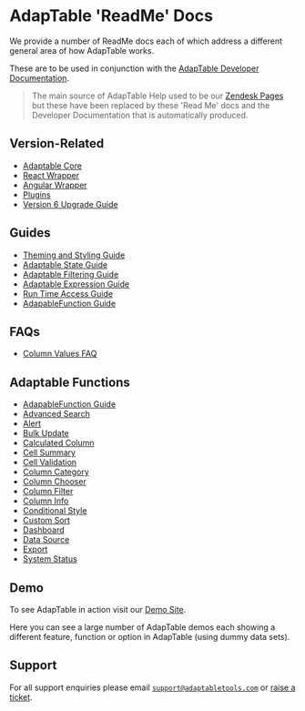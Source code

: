 # AdapTable 'ReadMe' Docs

We provide a number of ReadMe docs each of which address a different general area of how AdapTable works.

These are to be used in conjunction with the [AdapTable Developer Documentation](https://api.adaptabletools.com).

> The main source of AdapTable Help used to be our [Zendesk Pages](https://adaptabletools.zendesk.com/hc/en-us) but these have been replaced by these 'Read Me' docs and the Developer Documentation that is automatically produced.

## Version-Related
 - [Adaptable Core](../README.md)
 - [React Wrapper](../../../packages/adaptable-react-aggrid/README.md)
 - [Angular Wrapper](../../../packages/adaptable-ng-aggrid/README.md)
 - [Plugins](../../../packages/plugins/README.md)
 - [Version 6 Upgrade Guide](./upgrade-guide.md)

 
## Guides
 - [Theming and Styling Guide](./guides/adaptable-theming-guide.md)
 - [Adaptable State Guide](./guides/adaptable-state-guide.md)
 - [Adaptable Filtering Guide](./guides/adaptable-filtering-guide.md)
 - [Adaptable Expression Guide](./guides/adaptable-expression-guide.md)
 - [Run Time Access Guide](./guides/adaptable-runtime-access-guide.md)
 - [AdapableFunction Guide](./guides/adaptable-functions-guide.md)

 ## FAQs
 - [Column Values FAQ](./faqs/adaptable-column-values-faq.md)

## Adaptable Functions

- [AdapableFunction Guide](./guides/adaptable-functions-guide.md)
- [Advanced Search](./Functions/adavanced-search-function.md)
- [Alert](./Functions/alert-function.md)
- [Bulk Update](./Functions/bulk-update-function.md)
- [Calculated Column](./Functions/calculated-column-function.md)
- [Cell Summary](./Functions/cell-summary-function.md)          
- [Cell Validation](./Functions/cell-validation-function.md)    
- [Column Category](./Functions/column-category-function.md)   
- [Column Chooser](./Functions/column-chooser-function.md) 
- [Column Filter](./Functions/column-filter-function.md) 
- [Column Info](./Functions/column-info-function.md)             
- [Conditional Style](./Functions/conditional-style-function.md)  
- [Custom Sort](./Functions/custom-sort-function.md)              
- [Dashboard](./Functions/dashboard-function.md) 
- [Data Source](./Functions/data-source-function.md)  
- [Export](./Functions/export-function.md)  
- [System Status](./Functions/system-status-function.md) 


## Demo

To see AdapTable in action visit our [Demo Site](https://demo.adaptabletools.com).  

Here you can see a large number of AdapTable demos each showing a different feature, function or option in AdapTable (using dummy data sets).

## Support

For all support enquiries please email [`support@adaptabletools.com`](mailto:support@adaptabletools.com) or [raise a ticket](https://adaptabletools.zendesk.com/hc/en-us/requests/new).
